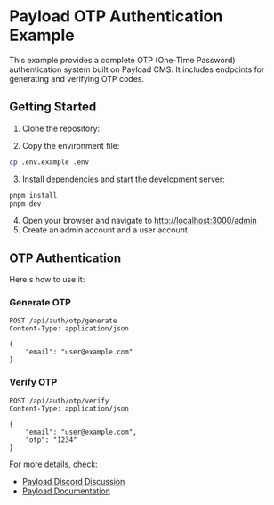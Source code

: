 # Payload OTP Authentication Example 

This example provides a complete OTP (One-Time Password) authentication system built on Payload CMS. It includes endpoints for generating and verifying OTP codes.

## Getting Started

1. Clone the repository:

2. Copy the environment file:

```bash
cp .env.example .env
```

3. Install dependencies and start the development server:

```bash
pnpm install
pnpm dev
```

4. Open your browser and navigate to <http://localhost:3000/admin>
5. Create an admin account and a user account

## OTP Authentication

Here's how to use it:

### Generate OTP

```http
POST /api/auth/otp/generate
Content-Type: application/json

{
    "email": "user@example.com"
}
```

### Verify OTP

```http
POST /api/auth/otp/verify
Content-Type: application/json

{
    "email": "user@example.com",
    "otp": "1234"
}
```

For more details, check:

- [Payload Discord Discussion](https://discord.com/channels/967097582721572934/1306521342601855056)
- [Payload Documentation](https://payloadcms.com/docs)
